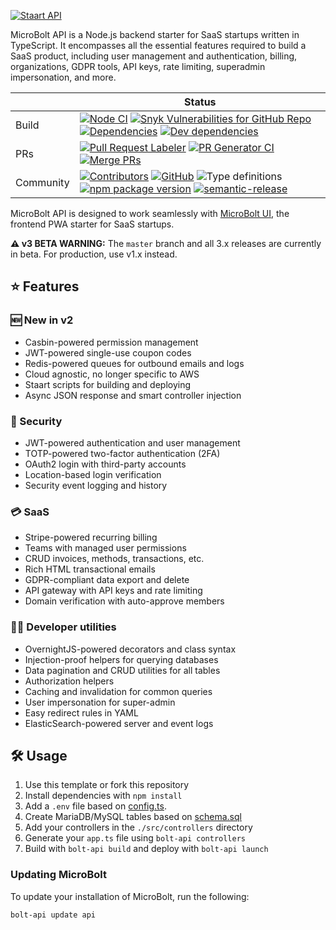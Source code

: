 [![Staart API](https://raw.githubusercontent.com/bolt-api/bolt-api.js.org/master/assets/svg/api.svg?sanitize=true)](https://bolt-api.js.org/api)

MicroBolt API is a Node.js backend starter for SaaS startups written in TypeScript. It encompasses all the essential features required to build a SaaS product, including user management and authentication, billing, organizations, GDPR tools, API keys, rate limiting, superadmin impersonation, and more.

|           | Status                                                                                                                                                                                                                                                                                                                                                                                                                                                                                                                                                                                                               |
| --------- | -------------------------------------------------------------------------------------------------------------------------------------------------------------------------------------------------------------------------------------------------------------------------------------------------------------------------------------------------------------------------------------------------------------------------------------------------------------------------------------------------------------------------------------------------------------------------------------------------------------------- |
| Build     | [![Node CI](https://github.com/koj-co/template/workflows/Node%20CI/badge.svg)](https://github.com/koj-co/template/actions?query=workflow%3A%22Node+CI%22) [![Snyk Vulnerabilities for GitHub Repo](https://img.shields.io/snyk/vulnerabilities/github/koj-co/template)](https://snyk.io/test/github/koj-co/template) [![Dependencies](https://img.shields.io/david/bolt-api/api.svg)](https://david-dm.org/bolt-api/api) [![Dev dependencies](https://img.shields.io/david/dev/bolt-api/api.svg)](https://david-dm.org/bolt-api/api)                                                                                         |
| PRs       | [![Pull Request Labeler](https://github.com/koj-co/template/workflows/Pull%20Request%20Labeler/badge.svg)](https://github.com/koj-co/template/actions?query=workflow%3A%22Pull+Request+Labeler%22) [![PR Generator CI](https://github.com/koj-co/template/workflows/PR%20Generator%20CI/badge.svg)](https://github.com/koj-co/template/actions?query=workflow%3A%22PR+Generator+CI%22) [![Merge PRs](https://github.com/koj-co/template/workflows/Merge%20PRs/badge.svg)](https://github.com/koj-co/template/actions?query=workflow%3A%22Merge+PRs%22)                                                               |
| Community | [![Contributors](https://img.shields.io/github/contributors/bolt-api/api.svg)](https://github.com/bolt-api/api/graphs/contributors) [![GitHub](https://img.shields.io/github/license/bolt-api/api.svg)](https://github.com/bolt-api/api/blob/master/LICENSE) ![Type definitions](https://img.shields.io/badge/types-TypeScript-blue.svg) [![npm package version](https://img.shields.io/npm/v/@bolt-api/api)](https://www.npmjs.com/package/@bolt-api/api) [![semantic-release](https://img.shields.io/badge/%20%20%F0%9F%93%A6%F0%9F%9A%80-semantic--release-e10079.svg)](https://github.com/semantic-release/semantic-release) |

MicroBolt API is designed to work seamlessly with [MicroBolt UI](https://github.com/bolt-api/ui), the frontend PWA starter for SaaS startups.

**⚠️ v3 BETA WARNING:** The `master` branch and all 3.x releases are currently in beta. For production, use v1.x instead.

## ⭐ Features

### 🆕 New in v2

- Casbin-powered permission management
- JWT-powered single-use coupon codes
- Redis-powered queues for outbound emails and logs
- Cloud agnostic, no longer specific to AWS
- Staart scripts for building and deploying
- Async JSON response and smart controller injection

### 🔐 Security

- JWT-powered authentication and user management
- TOTP-powered two-factor authentication (2FA)
- OAuth2 login with third-party accounts
- Location-based login verification
- Security event logging and history

### 💳 SaaS

- Stripe-powered recurring billing
- Teams with managed user permissions
- CRUD invoices, methods, transactions, etc.
- Rich HTML transactional emails
- GDPR-compliant data export and delete
- API gateway with API keys and rate limiting
- Domain verification with auto-approve members

### 👩‍💻 Developer utilities

- OvernightJS-powered decorators and class syntax
- Injection-proof helpers for querying databases
- Data pagination and CRUD utilities for all tables
- Authorization helpers
- Caching and invalidation for common queries
- User impersonation for super-admin
- Easy redirect rules in YAML
- ElasticSearch-powered server and event logs

## 🛠 Usage

1. Use this template or fork this repository
1. Install dependencies with `npm install`
1. Add a `.env` file based on [config.ts](https://github.com/bolt-api/api/blob/master/src/config.ts).
1. Create MariaDB/MySQL tables based on [schema.sql](https://github.com/bolt-api/api/blob/master/schema.sql)
1. Add your controllers in the `./src/controllers` directory
1. Generate your `app.ts` file using `bolt-api controllers`
1. Build with `bolt-api build` and deploy with `bolt-api launch`

### Updating MicroBolt

To update your installation of MicroBolt, run the following:

```bash
bolt-api update api
